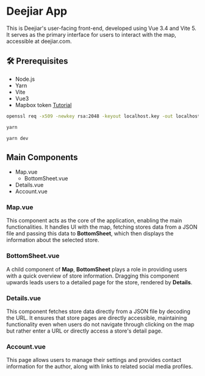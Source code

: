 # Deejiar App
This is Deejiar's user-facing front-end, developed using Vue 3.4 and Vite 5. It serves as the primary interface for users to interact with the map, accessible at deejiar.com.

## 🛠 Prerequisites
- Node.js
- Yarn
- Vite
- Vue3
- Mapbox token <a href="https://docs.mapbox.com/help/getting-started/access-tokens/">Tutorial</a>

```zsh
openssl req -x509 -newkey rsa:2048 -keyout localhost.key -out localhost.crt -days 365 -nodes
```

```zsh
yarn
```

```zsh
yarn dev
```

## Main Components
- Map.vue
  - BottomSheet.vue
- Details.vue
- Account.vue

### Map.vue
This component acts as the core of the application, enabling the main functionalities. It handles UI with the map, fetching stores data from a JSON file and passing this data to **BottomSheet**, which then displays the information about the selected store.

### BottomSheet.vue
A child component of **Map**, **BottomSheet** plays a role in providing users with a quick overview of store information. Dragging this component upwards leads users to a detailed page for the store, rendered by **Details**.

### Details.vue
This component fetches store data directly from a JSON file by decoding the URL. It ensures that store pages are directly accessible, maintaining functionality even when users do not navigate through clicking on the map but rather enter a URL or directly access a store's detail page.

### Account.vue
This page allows users to manage their settings and provides contact information for the author, along with links to related social media profiles.